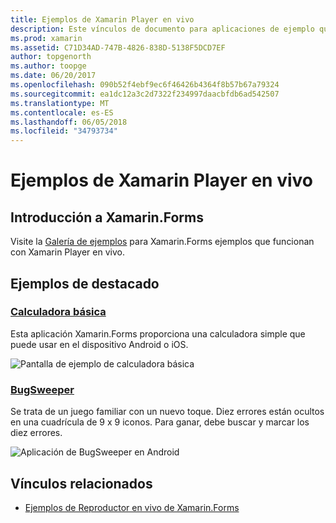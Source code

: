 ```yaml
---
title: Ejemplos de Xamarin Player en vivo
description: Este vínculos de documento para aplicaciones de ejemplo que se utilizará al probar el Reproductor de Xamarin en vivo. Ejemplos vinculados incluyen una calculadora básica y un juego Buscaminas de error.
ms.prod: xamarin
ms.assetid: C71D34AD-747B-4826-838D-5138F5DCD7EF
author: topgenorth
ms.author: toopge
ms.date: 06/20/2017
ms.openlocfilehash: 090b52f4ebf9ec6f46426b4364f8b57b67a79324
ms.sourcegitcommit: ea1dc12a3c2d7322f234997daacbfdb6ad542507
ms.translationtype: MT
ms.contentlocale: es-ES
ms.lasthandoff: 06/05/2018
ms.locfileid: "34793734"
---
```

# <a name="xamarin-live-player-samples"></a>Ejemplos de Xamarin Player en vivo

## <a name="get-started-with-xamarinforms"></a>Introducción a Xamarin.Forms

Visite la [Galería de ejemplos](https://developer.xamarin.com/samples/xamarin-live-player/all/) para Xamarin.Forms ejemplos que funcionan con Xamarin Player en vivo.

## <a name="featured-samples"></a>Ejemplos de destacado

### <a name="basic-calculatorhttpsdeveloperxamarincomsamplesmobileliveplayerbasiccalculator"></a>[Calculadora básica](https://developer.xamarin.com/samples/mobile/LivePlayer/BasicCalculator/)

Esta aplicación Xamarin.Forms proporciona una calculadora simple que puede usar en el dispositivo Android o iOS.

![Pantalla de ejemplo de calculadora básica](samples-images/basic-calculator-sml.png)

### <a name="bugsweeperhttpsdeveloperxamarincomsamplesmobileliveplayerbugsweeperlp"></a>[BugSweeper](https://developer.xamarin.com/samples/mobile/LivePlayer/BugSweeperLP/)

Se trata de un juego familiar con un nuevo toque. Diez errores están ocultos en una cuadrícula de 9 x 9 iconos. Para ganar, debe buscar y marcar los diez errores.

![Aplicación de BugSweeper en Android](samples-images/bugsweeper-sml.png)

## <a name="related-links"></a>Vínculos relacionados

- [Ejemplos de Reproductor en vivo de Xamarin.Forms](https://developer.xamarin.com/samples/xamarin-live-player/all/)
